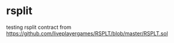 # rsplit
testing rsplit contract from https://github.com/liveplayergames/RSPLT/blob/master/RSPLT.sol
